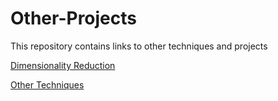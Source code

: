 # Other-Projects

This repository contains links to other techniques and projects

[Dimensionality Reduction](https://github.com/Auckland68/DimensionalityReduction)

[Other Techniques](https://github.com/Auckland68/Other-Techniques)
